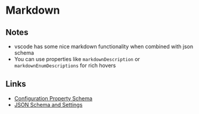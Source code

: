 # Markdown

## Notes

- vscode has some nice markdown functionality when combined with json schema
- You can use properties like `markdownDescription` or `markdownEnumDescriptions` for rich hovers

## Links

- [Configuration Property Schema](https://code.visualstudio.com/api/references/contribution-points#Configuration-property-schema)
- [JSON Schema and Settings](https://code.visualstudio.com/docs/languages/json#_json-schemas-and-settings)

